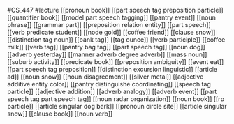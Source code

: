 #CS_447
#lecture
[[pronoun book]]
[[part speech tag preposition particle]]
[[quantifier book]]
[[model part speech tagging]]
[[pantry event]]
[[noun phrase]]
[[grammar part]]
[[preposition relation entity]]
[[part speech]]
[[verb predicate student]]
[[node gold]]
[[coffee friend]]
[[clause snow]]
[[distinction tag noun]]
[[bank tag]]
[[tag ounce]]
[[verb participle]]
[[coffee milk]]
[[verb tag]]
[[pantry bag tag]]
[[part speech tag]]
[[noun dog]]
[[adverb yesterday]]
[[manner adverb degree adverb]]
[[mass noun]]
[[suburb activity]]
[[predicate book]]
[[preposition ambiguity]]
[[event eat]]
[[part speech tag preposition]]
[[distinction excursion linguistic]]
[[article ad]]
[[noun snow]]
[[noun disagreement]]
[[silver metal]]
[[adjective additive entity color]]
[[pantry distinguishe coordinating]]
[[speech tag particle]]
[[adjective addition]]
[[adverb analogy]]
[[adverb event]]
[[part speech tag part speech tag]]
[[noun radar organization]]
[[noun book]]
[[rp particle]]
[[article singular dog bark]]
[[pronoun circle site]]
[[article singular snow]]
[[clause book]]
[[noun verb]]
